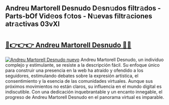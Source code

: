 ## Andreu Martorell Desnudo D𝚎sn𝚞dos filtr𝚊dos - Parts-bOf Vid𝚎os f𝚘tos - N𝚞evas filtr𝚊ciones atr𝚊ctivas 03vXl

# <h2><a href="http://mb2b8x.tromn.icu/?c=Andreu+Martorell+Desnudo">🔗👉👉👉 Andreu Martorell Desnudo 🔗🔗</a></h2>

[![Andreu Martorell Desnudo nuevo](https://i.imgur.com/pEAQMta.gif)](http://mb2b8x.tromn.icu/?c=Andreu+Martorell+Desnudo)
Andreu Martorell Desnudo, un individuo complejo y estimulante, se resiste a la descripción fácil. Su enfoque único para construir una presencia en la web ha atraído y ofendido a los seguidores, estimulando debates sobre la expresión artística, el consentimiento y la esencia de las comunidades virtuales. Aunque sus próximos movimientos no están claros, su influencia en el mundo digital es indiscutible. Con una dedicación inquebrantable y un encanto innegable, el progreso de Andreu Martorell Desnudo en el panorama virtual es imparable.
